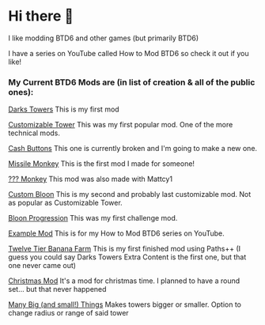 # Hi there 👋

I like modding BTD6 and other games (but primarily BTD6)

I have a series on YouTube called How to Mod BTD6 so check it out if you like!

### My Current BTD6 Mods are (in list of creation & all of the public ones):

[Darks Towers](https://github.com/DarkTerraYT/DarksTowers) This is my first mod

[Customizable Tower](https://github.com/DarkTerraYT/CustomizableTower) This was my first popular mod. One of the more technical mods.

[Cash Buttons](https://github.com/DarkTerraYT/CashButtons) This one is currently broken and I'm going to make a new one.

[Missile Monkey](https://github.com/DarkTerraYT/MissileMonkey) This is the first mod I made for someone! 

[??? Monkey](https://github.com/DarkTerraYT/Cool-Tower) This mod was also made with Mattcy1

[Custom Bloon](https://github.com/DarkTerraYT/CustomBloon) This is my second and probably last customizable mod. Not as popular as Customizable Tower.

[Bloon Progression](https://github.com/DarkTerraYT/BloonProgression) This was my first challenge mod. 

[Example Mod](https://github.com/DarkTerraYT/ExampleMod) This is for my How to Mod BTD6 series on YouTube.

[Twelve Tier Banana Farm](https://github.com/DarkTerraYT/TwelveTierBananaFarm) This is my first finished mod using Paths++ (I guess you could say Darks Towers Extra Content is the first one, but that one never came out)

[Christmas Mod](https://github.com/DarkTerraYT/ChristmasMod) It's a mod for christmas time. I planned to have a round set... but that never happened

[Many Big (and small!) Things](https://github.com/DarkTerraYT/ManyBigThings) Makes towers bigger or smaller. Option to change radius or range of said tower
